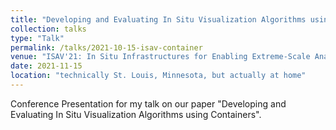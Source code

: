 ```yaml
---
title: "Developing and Evaluating In Situ Visualization Algorithms using Containers"
collection: talks
type: "Talk"
permalink: /talks/2021-10-15-isav-container
venue: "ISAV'21: In Situ Infrastructures for Enabling Extreme-Scale Analysis and Visualization"
date: 2021-11-15
location: "technically St. Louis, Minnesota, but actually at home"
---
```


Conference Presentation for my talk on our paper "Developing and Evaluating In Situ Visualization Algorithms using Containers".
